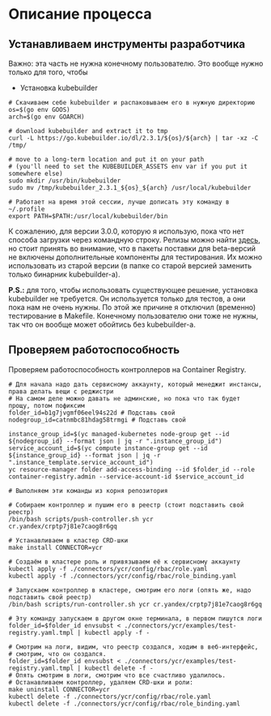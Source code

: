 # Описание процесса

## Устанавливаем инструменты разработчика
Важно: эта часть не нужна конечному пользователю. Это вообще нужно только для того, чтобы 

- Установка kubebuilder
```shell
# Скачиваем себе kubebuilder и распаковываем его в нужную директорию
os=$(go env GOOS)
arch=$(go env GOARCH)

# download kubebuilder and extract it to tmp
curl -L https://go.kubebuilder.io/dl/2.3.1/${os}/${arch} | tar -xz -C /tmp/

# move to a long-term location and put it on your path
# (you'll need to set the KUBEBUILDER_ASSETS env var if you put it somewhere else)
sudo mkdir /usr/bin/kubebuilder
sudo mv /tmp/kubebuilder_2.3.1_${os}_${arch} /usr/local/kubebuilder

# Работает на время этой сессии, лучше дописать эту команду в ~/.profile
export PATH=$PATH:/usr/local/kubebuilder/bin
```

К сожалению, для версии 3.0.0, которую я использую, пока что нет способа загрузки через командную строку. Релизы
можно найти [здесь](https://github.com/kubernetes-sigs/kubebuilder/releases), но стоит принять во внимание, 
что в пакеты поставки для beta-версий не включены дополнительные компоненты для тестирования.
Их можно использовать из старой версии (в папке со старой версией заменить только бинарник kubebuilder-а). 

**P.S.:** для того, чтобы использовать существующее решение, установка kubebuilder не требуется. Он используется только для тестов,
а они пока нам не очень нужны. По этой же причине я отключил (временно) тестирование в Makefile. Конечному пользователю
они тоже не нужны, так что он вообще может обойтись без kubebuilder-а.

## Проверяем работоспособность
Проверяем работоспособность контроллеров на Container Registry.
```shell
# Для начала надо дать сервисному аккаунту, который менеджит инстансы, права делать вещи с реджистри
# На самом деле можно давать не админские, но пока что так будет прощу, потом пофиксим
folder_id=b1g7jvgmf06eel94s22d # Подставь свой
nodegroup_id=catnmbc81hdag58trmgi # Подставь свой

instance_group_id=$(yc managed-kubernetes node-group get --id ${nodegroup_id} --format json | jq -r ".instance_group_id")
service_account_id=$(yc compute instance-group get --id ${instance_group_id} --format json | jq -r ".instance_template.service_account_id")
yc resource-manager folder add-access-binding --id $folder_id --role container-registry.admin --service-account-id $service_account_id

# Выполняем эти команды из корня репозитория

# Собираем контроллер и пушим его в реестр (стоит подставить свой реестр)
/bin/bash scripts/push-controller.sh ycr cr.yandex/crptp7j81e7caog8r6gq

# Устанавливаем в кластер CRD-шки
make install CONNECTOR=ycr

# Создаём в кластере роль и привязываем её к сервисному аккаунту
kubectl apply -f ./connectors/ycr/config/rbac/role.yaml
kubectl apply -f ./connectors/ycr/config/rbac/role_binding.yaml

# Запускаем контроллер в кластере, смотрим его логи (опять же, надо подставить свой реестр)
/bin/bash scripts/run-controller.sh ycr cr.yandex/crptp7j81e7caog8r6gq

# Эту команду запускаем в другом окне терминала, в первом пишутся логи
folder_id=$folder_id envsubst < ./connectors/ycr/examples/test-registry.yaml.tmpl | kubectl apply -f -

# Смотрим на логи, видим, что реестр создался, ходим в веб-интерфейс, 
# смотрим, что он создался.
folder_id=$folder_id envsubst < ./connectors/ycr/examples/test-registry.yaml.tmpl | kubectl delete -f -
# Опять смотрим в логи, смотрим что все счастливо удалилось.
# Останавливаем контроллер, удаляем CRD-шки и роли:
make uninstall CONNECTOR=ycr
kubectl delete -f ./connectors/ycr/config/rbac/role.yaml
kubectl delete -f ./connectors/ycr/config/rbac/role_binding.yaml
```